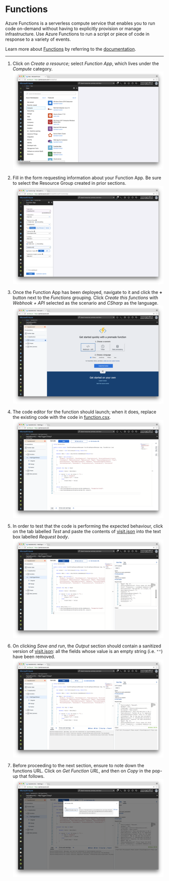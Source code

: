 # Functions

Azure Functions is a serverless compute service that enables you to run code on-demand without having to explicitly provision or manage infrastructure. Use Azure Functions to run a script or piece of code in response to a variety of events.

Learn more about [Functions](https://azure.microsoft.com/en-us/services/functions/) by referring to the [documentation](https://docs.microsoft.com/en-us/azure/azure-functions/).

---

1. Click on _Create a resource_; select _Function App_, which lives under the _Compute_ category.
![Select Function App](images/1.png)

1. Fill in the form requesting information about your Function App. Be sure to select the Resource Group created in prior sections.
![Enter the basic information for the Function App](images/2.png)

1. Once the Function App has been deployed, navigate to it and click the __+__ button next to the _Functions_ grouping. Click _Create this functions_ with _Webhook + API_ selected as the scenario and _CSharp_ as the language.
![Create a new Function](images/3.png)

1. The code editor for the function should launch; when it does, replace the existing code with the code in [function.csx](function.csx).
![Update the code for the Function](images/4.png)

1. In order to test that the code is performing the expected behaviour, click on the tab labelled _Test_ and paste the contents of [visit.json](visit.json) into the text box labelled _Request body_.
![Test the Function behaves correctly](images/5.png)

1. On clicking _Save and run_, the _Output_ section should contain a sanitized version of [visit.json](visit.json): all the fields whose value is an empty string (i.e. `""`) have been removed.
![Verify test results for the Function's output](images/6.png)

1. Before proceeding to the next section, ensure to note down the functions URL. Click on _Get Function URL_, and then on _Copy_ in the pop-up that follows.
![Copy the URL to the Function](images/7.png)

